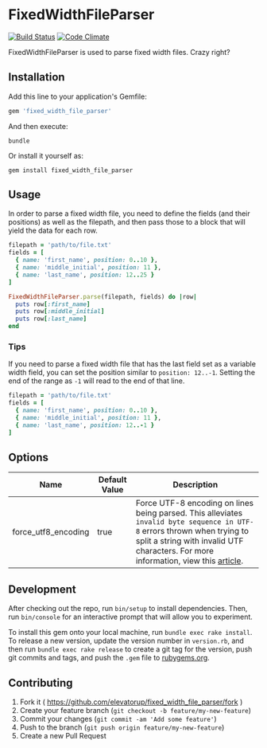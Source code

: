 # FixedWidthFileParser
[![Build Status](https://travis-ci.org/elevatorup/fixed_width_file_parser.svg?branch=master)](https://travis-ci.org/elevatorup/fixed_width_file_parser)
[![Code Climate](https://codeclimate.com/github/elevatorup/fixed_width_file_parser/badges/gpa.svg)](https://codeclimate.com/github/elevatorup/fixed_width_file_parser)

FixedWidthFileParser is used to parse fixed width files. Crazy right?

## Installation

Add this line to your application's Gemfile:

```ruby
gem 'fixed_width_file_parser'
```

And then execute:

```
bundle
```

Or install it yourself as:

```
gem install fixed_width_file_parser
```

## Usage

In order to parse a fixed width file, you need to define the fields (and their positions) as well as the filepath, and then pass those to a block that will yield the data for each row.

```ruby
filepath = 'path/to/file.txt'
fields = [
  { name: 'first_name', position: 0..10 },
  { name: 'middle_initial', position: 11 },
  { name: 'last_name', position: 12..25 }
]

FixedWidthFileParser.parse(filepath, fields) do |row|
  puts row[:first_name]
  puts row[:middle_initial]
  puts row[:last_name]
end
```

### Tips
If you need to parse a fixed width file that has the last field set as a variable width field, you can set the position similar to `position: 12..-1`. Setting the end of the range as `-1` will read to the end of that line.

```ruby
filepath = 'path/to/file.txt'
fields = [
  { name: 'first_name', position: 0..10 },
  { name: 'middle_initial', position: 11 },
  { name: 'last_name', position: 12..-1 }
]
```

## Options
|Name|Default Value|Description|
|---|---|---|
|force_utf8_encoding|true|Force UTF-8 encoding on lines being parsed. This alleviates `invalid byte sequence in UTF-8` errors thrown when trying to split a string with invalid UTF characters. For more information, view this [article](https://robots.thoughtbot.com/fight-back-utf-8-invalid-byte-sequences).|


## Development

After checking out the repo, run `bin/setup` to install dependencies. Then, run `bin/console` for an interactive prompt that will allow you to experiment.

To install this gem onto your local machine, run `bundle exec rake install`. To release a new version, update the version number in `version.rb`, and then run `bundle exec rake release` to create a git tag for the version, push git commits and tags, and push the `.gem` file to [rubygems.org](https://rubygems.org).

## Contributing

1. Fork it ( https://github.com/elevatorup/fixed_width_file_parser/fork )
2. Create your feature branch (`git checkout -b feature/my-new-feature`)
3. Commit your changes (`git commit -am 'Add some feature'`)
4. Push to the branch (`git push origin feature/my-new-feature`)
5. Create a new Pull Request
